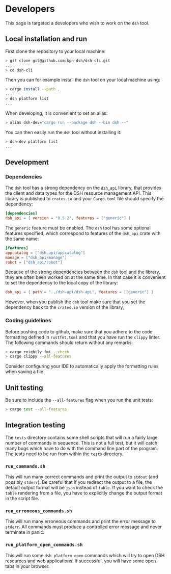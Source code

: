 # Developers

This page is targeted a developers who wish to work on the `dsh` tool.

## Local installation and run

First clone the repository to your local machine:

```bash
> git clone git@github.com:kpn-dsh/dsh-cli.git
...
> cd dsh-cli
```

Then you can for example install the `dsh` tool on your local machine using:

```bash
> cargo install --path .
...
> dsh platform list
...
```

When developing, it is convenient to set an alias:

```bash
> alias dsh-dev="cargo run --package dsh --bin dsh --"
````

You can then easily run the `dsh` tool without installing it:

```bash
> dsh-dev platform list
...
```

## Development

### Dependencies

The `dsh` tool has a strong dependency on the [`dsh_api`](dsh_api) library,
that provides the client and data types for the DSH resource management API.
This library is published to `crates.io` and your `Cargo.toml` file
should specify the dependency:

```toml
[dependencies]
dsh_api = { version = "0.5.2", features = ["generic"] }
```

The `generic` feature must be enabled. The `dsh` tool has some optional features specified,
which correspond to features of the `dsh_api` crate with the same name:

```toml
[features]
appcatalog = ["dsh_api/appcatalog"]
manage = ["dsh_api/manage"]
robot = ["dsh_api/robot"]
```

Because of the strong dependencies between the `dsh` tool and the library,
they are often been worked on at the same time.
In that case it is convenient to set the dependency to the local copy of the library:

```toml
dsh_api = { path = "../dsh-api/dsh-api", features = ["generic"] }
```

However, when you publish the `dsh` tool make sure that you set the dependency
back to the `crates.io` version of the library,

### Coding guidelines

Before pushing code to github, make sure that you adhere to the code formatting defined in
`rustfmt.toml` and that you have run the `clippy` linter. The following commands should
return without any remarks:

```bash
> cargo +nightly fmt --check
> cargo clippy --all-features
```

Consider configuring your IDE to automatically apply the formatting rules when saving a file.

## Unit testing

Be sure to include the `--all-features` flag when you run the unit tests:

```bash
> cargo test --all-features
```

## Integration testing

The `tests` directory contains some shell scripts that will run a
fairly large number of commands in sequence. This is not a full test,
but it will catch many bugs which have to do with the command line part of the program.
The tests need to be run from within the `tests` directory.

### `run_commands.sh`

This will run many correct commands and print the output to `stdout` (and possibly `stderr`).
Be careful that if you redirect the output to a file,
the default output format will be `json` instead of `table`.
If you want to check the `table` rendering from a file,
you have to explicitly change the output format in the script file.

### `run_erroneous_commands.sh`

This will run many erroneous commands and print the error message to `stderr`.
All commands must produce a controlled error message and never terminate in panic.

### `run_platform_open_commands.sh`

This will run some `dsh platform open` commands which will try to open DSH resources and web
applications. If successful, you will have some open tabs in your browser.
